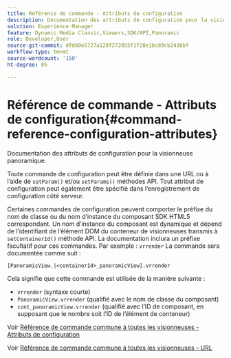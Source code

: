 ```yaml
---
title: Référence de commande - Attributs de configuration
description: Documentation des attributs de configuration pour la visionneuse panoramique.
solution: Experience Manager
feature: Dynamic Media Classic,Viewers,SDK/API,Panoramic
role: Developer,User
source-git-commit: dfd80e5727a128f272855f1f28e1bc89cb2436bf
workflow-type: tm+mt
source-wordcount: '150'
ht-degree: 0%

---
```


# Référence de commande - Attributs de configuration{#command-reference-configuration-attributes}

Documentation des attributs de configuration pour la visionneuse panoramique.

Toute commande de configuration peut être définie dans une URL ou à l’aide de `setParam()` et/ou `setParams()` méthodes API. Tout attribut de configuration peut également être spécifié dans l’enregistrement de configuration côté serveur.

Certaines commandes de configuration peuvent comporter le préfixe du nom de classe ou du nom d’instance du composant SDK HTML5 correspondant. Un nom d’instance du composant est dynamique et dépend de l’identifiant de l’élément DOM du conteneur de visionneuses transmis à `setContainerId()` méthode API. La documentation inclura un préfixe facultatif pour ces commandes. Par exemple : `vrrender` La commande sera documentée comme suit :

```
[PanoramicView.|<containerId>_panoramicView].vrrender
```

Cela signifie que cette commande est utilisée de la manière suivante :

* `vrrender` (syntaxe courte)
* `PanoramicView.vrrender` (qualifié avec le nom de classe du composant)
* `cont_panoramicView.vrrender` (qualifié avec l’ID de composant, en supposant que le nombre soit l’ID de l’élément de conteneur)


Voir [Référence de commande commune à toutes les visionneuses - Attributs de configuration](../../../r-html5-viewer-20-cmdref-configattrib/r-html5-viewer-20-cmdref-configattrib.md#concept-850e0f2c49b949deb7cfbfd330d329bd)

Voir [Référence de commande commune à toutes les visionneuses - URL](../../../c-html5-viewer-20-cmdref-url/c-html5-viewer-20-cmdref-url.md#concept-9b337f349b7b406b8c33c7ee96b3e226)
